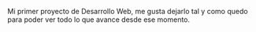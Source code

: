 Mi primer proyecto de Desarrollo Web, me gusta dejarlo tal y como quedo para poder ver todo lo que avance desde ese momento.
